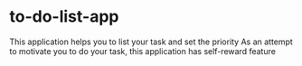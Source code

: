 # to-do-list-app
This application helps you to list your task and set the priority
As an attempt to motivate you to do your task, this application has self-reward feature
